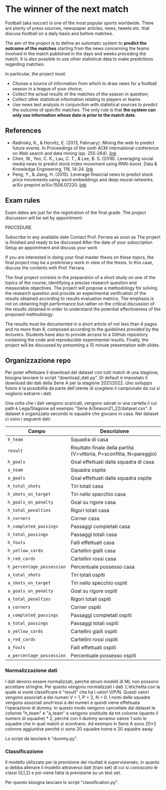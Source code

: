 # The winner of the next match
Football (aka soccer) is one of the most popular sports worldwide. There are plenty of press sources, newspaper articles, news, tweets etc. that discuss football on a daily basis and before matches.

The aim of the project is to define an automatic system to **predict the outcome of the matches** starting from the news concerning the teams involved in the match published in the days and weeks preceding the match. It is also possible to use other statistical data to make predictions regarding matches.

In particular, the project must:
- Choose a source of information from which to draw news for a football season in a league of your choice;
- Collect the actual results of the matches of the season in question;
- Collect other statistical information relating to players or teams
- Use news text analysis in conjunction with statistical sources to predict the outcome of specific matches. The only rule is that **the system can only use information whose date is prior to the match date**.

## References
* Radinsky, K., & Horvitz, E. (2013, February). Mining the web to predict future events. In Proceedings of the sixth ACM international conference on Web search and data mining (pp. 255-264). [link](https://dl.acm.org/doi/pdf/10.1145/2433396.2433431)
* Chen, W., Yeo, C. K., Lau, C. T., & Lee, B. S. (2018). Leveraging social media news to predict stock index movement using RNN-boost. Data & Knowledge Engineering, 118, 14-24. [link](https://www.sciencedirect.com/science/article/pii/S0169023X17305839)
* Peng, Y., & Jiang, H. (2015). Leverage financial news to predict stock price movements using word embeddings and deep neural networks. arXiv preprint arXiv:1506.07220. [link](https://arxiv.org/abs/1506.07220)

## Exam rules
Exam dates are just for the registration of the final grade. The project discussion will be set by appointment.

PROCEDURE

Subscribe to any available date
Contact Prof. Ferrara as soon as
The project is finished and ready to be discussed
After the date of your subscription
Setup an appointment and discuss your work


If you are interested in doing your final master thesis on these topics, the final project may be a preliminary work in view of the thesis. In this case, discuss the contents with Prof. Ferrara.

The final project consists in the preparation of a short study on one of the topics of the course, identifying a precise research question and measurable objectives. The project will propose a methodology for solving the research question and provide an experimental verification of the results obtained according to results evaluation metrics. The emphasis is not on obtaining high performance but rather on the critical discussion of the results obtained in order to understand the potential effectiveness of the proposed methodology.

The results must be documented in a short article of not less than 4 pages and no more than 8, composed according to the guidelines provided by the lecturers. Students have also to provide access to a GitHub repository containing the code and reproducible experimental results. Finally, the project will be discussed by presenting a 10 minute presentation with slides.


## Organizzazione repo
Per poter effettuare il download del dataset con tutti match di una stagione, bisogna lanciare lo script "download_dati.py". 
Di default è impostato il download dei dati della Serie A per la stagione 2021/2022.
Uno sviluppo futuro è la possibilità da parte dell'utente di scegliere il campionato da cui si vogliono estrarre i dati.

Una volta che i dati vengono scaricati, vengono salvati in una cartella il cui path è Lega/Stagione ad esempio "Serie A/Season21_22/dataset.csv".
Il dataset è organizzato secondo le squadre che giocano in casa.
Nel dataset ci sono i seguenti dati: 

Campo | Descrizione
--- | ---
`h_team` | Squadra di casa
`result` | Risultato finale della partita (V=vittoria, P=sconfitta, N=pareggio)
`h_goals` | Goal effettuati dalla squadra di casa
`a_team` | Squadra ospite
`a_goals` | Goal effettuati dalla squadra ospite
`h_total_shots` | Tiri totali casa
`h_shots_on_target` | Tiri nello specchio casa
`h_goals_on_penalty` | Goal su rigore casa
`h_total_penalties` | Rigori totali casa
`h_corners` | Corner casa
`h_completed_passings` | Passaggi completati casa
`h_total_passings` | Passaggi totali casa
`h_fouls` | Falli effettuati casa
`h_yellow_cards` | Cartellini gialli casa
`h_red_cards` | Cartellini rossi casa
`h_percentage_possession` | Percentuale possesso casa
`a_total_shots` | Tiri totali ospiti
`a_shots_on_target` | Tiri nello specchio ospiti
`a_goals_on_penalty` | Goal su rigore ospiti
`a_total_penalties` | Rigori totali ospiti
`a_corners` | Corner ospiti
`a_completed_passings` | Passaggi completati ospiti
`a_total_passings` | Passaggi totali ospiti
`a_yellow_cards` | Cartellini gialli ospiti
`a_red_cards` | Cartellini rossi ospiti
`a_fouls` | Falli effettuati ospiti
`a_percentage_possession` | Percentuale possesso ospiti

### Normalizzazione dati
I dati devono essere normalizzati, perché alcuni modelli di ML non possono accettare stringhe. Per questo vengono normalizzati i dati.
L'etichetta con la quale si vuole classificare è "result" che ha i valori V/P/N. 
Questi valori vengono associati a dei numeri V = 1, P = 2, N = 0. 
I nomi delle squadre vengono associati anch'essi a dei numeri e quindi viene effettuata l'operazione di dummy.
In questo modo vengono cancellate dal dataset le colonne "h_team" e "a_team" e vengono sostituite da tot colonne (quanto il numero di squadre) * 2, perché con il dummy avranno valore 1 solo le squadre che in quel match si scontrano. 
Ad esempio in Serie A sono 20*2 colonne aggiuntive perché ci sono 20 squadre home e 20 squadre away.

Lo script da lanciare è "dummy.py".

### Classificazione
Il modello utilizzato per la previsione dei risultati è supervisionato, in quanto si debba allenare il modello attraverso dati (train set) di cui si conoscono le classi (0,1,2) e poi viene fatta la previsione su un test set. 

Per questo bisogna lanciare lo script "classification.py". 
